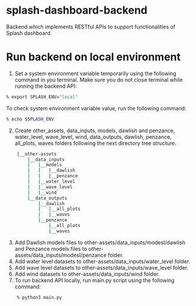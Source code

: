# splash-dashboard-backend
Backend which implements RESTful APIs to support functionalities of Splash dashboard.

# Run backend on local environment
1. Set a system environment variable temporarily using the following command in you terminal. Make sure you do not close terminal while running the backend API:

```bash
% export SPLASH_ENV="local"
```
To check system environment variable value, run the following command:

```bash
% echo $SPLASH_ENV
```

2. Create other_assets, data_inputs, models, dawlish and penzance, water_level, wave_level, wind, data_outputs, dawlish, penzance, all_plots, waves folders following the next directory tree structure.

```bash
    |__other-assets
        |__data_inputs
        |   |__models
        |   |   |__dawlish
        |   |   |__penzance
        |   |__water_level
        |   |__wave_level
        |   |__wind
        |__data_outputs
            |__dawlish
            |   |__all_plots
            |   |__waves
            |__penzance
                |__all_plots
                |__waves

```

3. Add Dawlish models files to other-assets/data_inputs/modesl/dawlish and Penzance models files to other-assets/data_inputs/modesl/penzance folder.
4. Add water level datasets to other-assets/data_inputs/water_level folder.
5. Add wave level datasets to other-assets/data_inputs/wave_level folder.
6. Add wind datasets to other-assets/data_inputs/wind folder.
7. To run backend API locally, run main.py script using the following command:

```bash
    % python3 main.py
```

